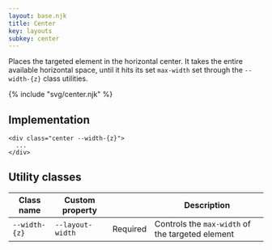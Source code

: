 ```yaml
---
layout: base.njk
title: Center
key: layouts
subkey: center
---
```


Places the targeted element in the horizontal center. It takes the entire available horizontal space, until it hits its set `max-width` set through the `--width-{z}` class utilities.

{% include "svg/center.njk" %}

## Implementation

```
<div class="center --width-{z}">
  ...
</div>
```

## Utility classes

<div>
  <table>
    <thead>
      <tr><th>Class name</th><th>Custom property</th><th></th><th>Description</th></tr>
    </thead>
    <tbody>
      <tr><td><code>--width-{z}</code></td><td><code>--layout-width</code></td><td>Required</td><td>Controls the <code>max-width</code> of the targeted element</tr>
    </tbody>
  </table>
</div>

